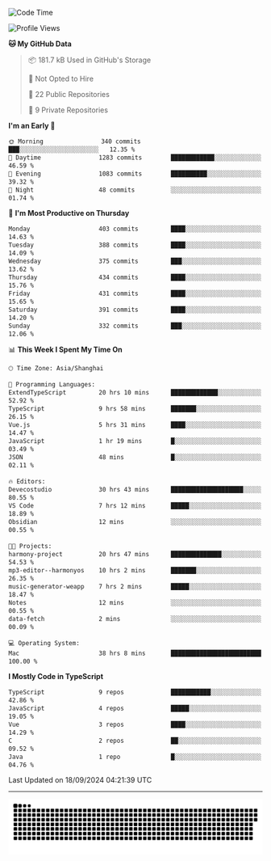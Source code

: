 <!--
<picture>
  <source
    srcset="https://github-readme-stats.vercel.app/api?username=kevinxft&show_icons=true&theme=dark"
    media="(prefers-color-scheme: dark)"
  />
  <source
    srcset="https://github-readme-stats.vercel.app/api?username=kevinxft&show_icons=true"
    media="(prefers-color-scheme: light), (prefers-color-scheme: no-preference)"
  />
  <img src="https://github-readme-stats.vercel.app/api?username=kevinxft&show_icons=true" />
</picture>
-->

<!--START_SECTION:waka-->
![Code Time](http://img.shields.io/badge/Code%20Time-2%2C570%20hrs%2049%20mins-blue)

![Profile Views](http://img.shields.io/badge/Profile%20Views-0-blue)

**🐱 My GitHub Data** 

> 📦 181.7 kB Used in GitHub's Storage 
 > 
> 🚫 Not Opted to Hire
 > 
> 📜 22 Public Repositories 
 > 
> 🔑 9 Private Repositories 
 > 
**I'm an Early 🐤** 

```text
🌞 Morning                340 commits         ███░░░░░░░░░░░░░░░░░░░░░░   12.35 % 
🌆 Daytime                1283 commits        ████████████░░░░░░░░░░░░░   46.59 % 
🌃 Evening                1083 commits        ██████████░░░░░░░░░░░░░░░   39.32 % 
🌙 Night                  48 commits          ░░░░░░░░░░░░░░░░░░░░░░░░░   01.74 % 
```
📅 **I'm Most Productive on Thursday** 

```text
Monday                   403 commits         ████░░░░░░░░░░░░░░░░░░░░░   14.63 % 
Tuesday                  388 commits         ████░░░░░░░░░░░░░░░░░░░░░   14.09 % 
Wednesday                375 commits         ███░░░░░░░░░░░░░░░░░░░░░░   13.62 % 
Thursday                 434 commits         ████░░░░░░░░░░░░░░░░░░░░░   15.76 % 
Friday                   431 commits         ████░░░░░░░░░░░░░░░░░░░░░   15.65 % 
Saturday                 391 commits         ████░░░░░░░░░░░░░░░░░░░░░   14.20 % 
Sunday                   332 commits         ███░░░░░░░░░░░░░░░░░░░░░░   12.06 % 
```


📊 **This Week I Spent My Time On** 

```text
🕑︎ Time Zone: Asia/Shanghai

💬 Programming Languages: 
ExtendTypeScript         20 hrs 10 mins      █████████████░░░░░░░░░░░░   52.92 % 
TypeScript               9 hrs 58 mins       ███████░░░░░░░░░░░░░░░░░░   26.15 % 
Vue.js                   5 hrs 31 mins       ████░░░░░░░░░░░░░░░░░░░░░   14.47 % 
JavaScript               1 hr 19 mins        █░░░░░░░░░░░░░░░░░░░░░░░░   03.49 % 
JSON                     48 mins             █░░░░░░░░░░░░░░░░░░░░░░░░   02.11 % 

🔥 Editors: 
Devecostudio             30 hrs 43 mins      ████████████████████░░░░░   80.55 % 
VS Code                  7 hrs 12 mins       █████░░░░░░░░░░░░░░░░░░░░   18.89 % 
Obsidian                 12 mins             ░░░░░░░░░░░░░░░░░░░░░░░░░   00.55 % 

🐱‍💻 Projects: 
harmony-project          20 hrs 47 mins      ██████████████░░░░░░░░░░░   54.53 % 
mp3-editor--harmonyos    10 hrs 2 mins       ███████░░░░░░░░░░░░░░░░░░   26.35 % 
music-generator-weapp    7 hrs 2 mins        █████░░░░░░░░░░░░░░░░░░░░   18.47 % 
Notes                    12 mins             ░░░░░░░░░░░░░░░░░░░░░░░░░   00.55 % 
data-fetch               2 mins              ░░░░░░░░░░░░░░░░░░░░░░░░░   00.09 % 

💻 Operating System: 
Mac                      38 hrs 8 mins       █████████████████████████   100.00 % 
```

**I Mostly Code in TypeScript** 

```text
TypeScript               9 repos             ███████████░░░░░░░░░░░░░░   42.86 % 
JavaScript               4 repos             █████░░░░░░░░░░░░░░░░░░░░   19.05 % 
Vue                      3 repos             ████░░░░░░░░░░░░░░░░░░░░░   14.29 % 
C                        2 repos             ██░░░░░░░░░░░░░░░░░░░░░░░   09.52 % 
Java                     1 repo              █░░░░░░░░░░░░░░░░░░░░░░░░   04.76 % 
```




 Last Updated on 18/09/2024 04:21:39 UTC
<!--END_SECTION:waka-->

---

<picture>
  <source media="(prefers-color-scheme: dark)" srcset="https://raw.githubusercontent.com/kevinxft/kevinxft/output/github-contribution-grid-snake-dark.svg">
  <source media="(prefers-color-scheme: light)" srcset="https://raw.githubusercontent.com/kevinxft/kevinxft/output/github-contribution-grid-snake.svg">
  <img alt="github contribution grid snake animation" src="https://raw.githubusercontent.com/kevinxft/kevinxft/output/github-contribution-grid-snake.svg">
</picture>
